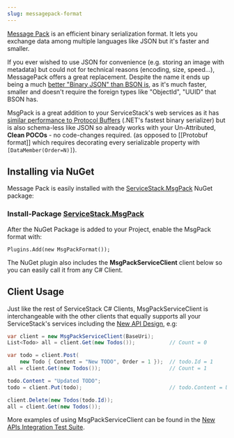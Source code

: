 ```yaml
---
slug: messagepack-format
---
```

[Message Pack](http://msgpack.org/) is an efficient binary serialization format. It lets you exchange data among multiple languages like JSON but it's faster and smaller. 

If you ever wished to use JSON for convenience (e.g. storing an image with metadata) but could not for technical reasons (encoding, size, speed...), MessagePack offers a great replacement. Despite the name it ends up being a much [better "Binary JSON" than BSON is](http://stackoverflow.com/questions/6355497/performant-entity-serialization-bson-vs-messagepack-vs-json), as it's much faster, smaller and doesn't require the foreign types like "ObjectId", "UUID" that BSON has.

MsgPack is a great addition to your ServiceStack's web services as it has [similar performance to Protocol Buffers](http://theburningmonk.com/2012/02/performance-test-binary-serializers-part-iii/) (.NET's fastest binary serializer) but is also schema-less like JSON so already works with your Un-Attributed, **Clean POCOs** - no code-changes required. (as opposed to [[Protobuf format]] which requires decorating every serializable property with `[DataMember(Order=N)]`).

## Installing via NuGet

Message Pack is easily installed with the [ServiceStack.MsgPack](https://nuget.org/packages/ServiceStack.MsgPack) NuGet package:

### Install-Package [ServiceStack.MsgPack](https://nuget.org/packages/ServiceStack.MsgPack)

After the NuGet Package is added to your Project, enable the MsgPack format with:

    Plugins.Add(new MsgPackFormat());

The NuGet plugin also includes the **MsgPackServiceClient** client below so you can easily call it from any C# Client.

## Client Usage

Just like the rest of ServiceStack C# Clients, MsgPackServiceClient is interchangeable with the other clients that equally supports all your ServiceStack's services including the [New API Design](?id=New-Api), e.g:

```csharp
var client = new MsgPackServiceClient(BaseUri);
List<Todo> all = client.Get(new Todos());           // Count = 0

var todo = client.Post(
    new Todo { Content = "New TODO", Order = 1 });  // todo.Id = 1
all = client.Get(new Todos());                      // Count = 1

todo.Content = "Updated TODO";
todo = client.Put(todo);                            // todo.Content = Updated TODO

client.Delete(new Todos(todo.Id));
all = client.Get(new Todos());   
```

More examples of using MsgPackServiceClient can be found in the [New APIs Integration Test Suite](https://github.com/ServiceStack/ServiceStack/blob/master/tests/RazorRockstars.Console.Files/ReqStarsService.cs).